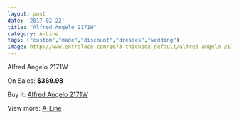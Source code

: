 ```yaml
---
layout: post
date: '2017-02-22'
title: "Alfred Angelo 2171W"
category: A-Line
tags: ["custom","made","discount","dresses","wedding"]
image: http://www.extralace.com/1073-thickbox_default/alfred-angelo-2171w.jpg
---
```

Alfred Angelo 2171W

On Sales: **$369.98**
<a href="https://www.extralace.com/a-line/517-alfred-angelo-2171w.html"><amp-img layout="responsive" width="600" height="600" src="//www.extralace.com/1073-thickbox_default/alfred-angelo-2171w.jpg" alt="Alfred Angelo 2171W 0" /></a>
<a href="https://www.extralace.com/a-line/517-alfred-angelo-2171w.html"><amp-img layout="responsive" width="600" height="600" src="//www.extralace.com/1074-thickbox_default/alfred-angelo-2171w.jpg" alt="Alfred Angelo 2171W 1" /></a>

Buy it: [Alfred Angelo 2171W](https://www.extralace.com/a-line/517-alfred-angelo-2171w.html "Alfred Angelo 2171W")

View more: [A-Line](https://www.extralace.com/2-a-line "A-Line")